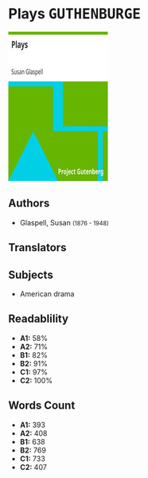 # Plays <kbd>GUTHENBURGE</kbd>

![](./cover.medium.jpg "")

## Authors


 - Glaspell, Susan <small>(1876 - 1948)</small>

## Translators



## Subjects


 - American drama

## Readablility


 - **A1:** 58%
 - **A2:** 71%
 - **B1:** 82%
 - **B2:** 91%
 - **C1:** 97%
 - **C2:** 100%

## Words Count


 - **A1:** 393
 - **A2:** 408
 - **B1:** 638
 - **B2:** 769
 - **C1:** 733
 - **C2:** 407
